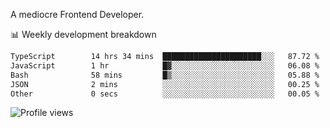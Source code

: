 A mediocre Frontend Developer.

📊 Weekly development breakdown
<!--START_SECTION:waka-->

```txt
TypeScript        14 hrs 34 mins  ██████████████████████░░░   87.72 %
JavaScript        1 hr            █▓░░░░░░░░░░░░░░░░░░░░░░░   06.08 %
Bash              58 mins         █▒░░░░░░░░░░░░░░░░░░░░░░░   05.88 %
JSON              2 mins          ░░░░░░░░░░░░░░░░░░░░░░░░░   00.25 %
Other             0 secs          ░░░░░░░░░░░░░░░░░░░░░░░░░   00.05 %
```

<!--END_SECTION:waka-->

<img src="https://gpvc.arturio.dev/iqbalfasri" alt="Profile views"/>
